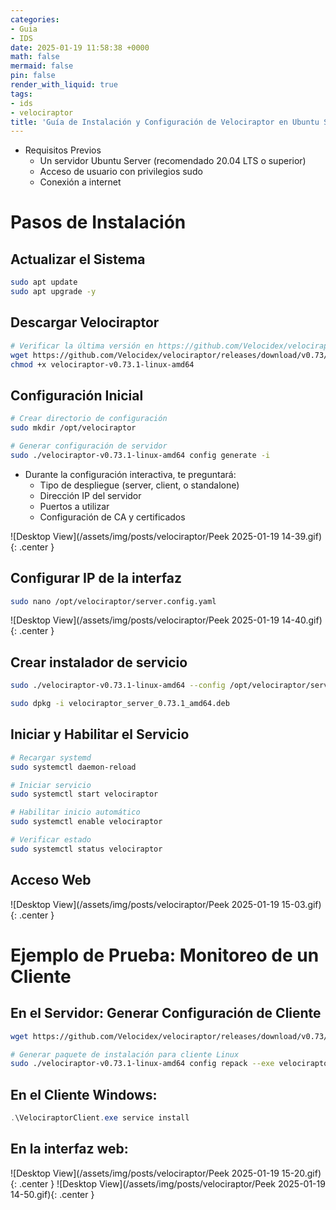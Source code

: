 ```yaml
---
categories:
- Guia
- IDS
date: 2025-01-19 11:58:38 +0000
math: false
mermaid: false
pin: false
render_with_liquid: true
tags:
- ids
- velociraptor
title: 'Guía de Instalación y Configuración de Velociraptor en Ubuntu Server'
---
```


* Requisitos Previos
  * Un servidor Ubuntu Server (recomendado 20.04 LTS o superior)
  * Acceso de usuario con privilegios sudo
  * Conexión a internet





# Pasos de Instalación

## Actualizar el Sistema

```bash
sudo apt update
sudo apt upgrade -y

```

## Descargar Velociraptor

```bash
# Verificar la última versión en https://github.com/Velocidex/velociraptor/releases
wget https://github.com/Velocidex/velociraptor/releases/download/v0.73/velociraptor-v0.73.1-linux-amd64
chmod +x velociraptor-v0.73.1-linux-amd64
```

## Configuración Inicial

```bash
# Crear directorio de configuración
sudo mkdir /opt/velociraptor

# Generar configuración de servidor
sudo ./velociraptor-v0.73.1-linux-amd64 config generate -i 
```

* Durante la configuración interactiva, te preguntará:
  * Tipo de despliegue (server, client, o standalone)
  * Dirección IP del servidor
  * Puertos a utilizar
  * Configuración de CA y certificados

![Desktop View](/assets/img/posts/velociraptor/Peek 2025-01-19 14-39.gif){: .center }

## Configurar IP de la interfaz

```bash
sudo nano /opt/velociraptor/server.config.yaml
```
![Desktop View](/assets/img/posts/velociraptor/Peek 2025-01-19 14-40.gif){: .center }

## Crear instalador de servicio

```bash
sudo ./velociraptor-v0.73.1-linux-amd64 --config /opt/velociraptor/server.config.yaml debian server --binary velociraptor-v0.73.1-linux-amd64

sudo dpkg -i velociraptor_server_0.73.1_amd64.deb
```

## Iniciar y Habilitar el Servicio

```bash
# Recargar systemd
sudo systemctl daemon-reload

# Iniciar servicio
sudo systemctl start velociraptor

# Habilitar inicio automático
sudo systemctl enable velociraptor

# Verificar estado
sudo systemctl status velociraptor
```

## Acceso Web

![Desktop View](/assets/img/posts/velociraptor/Peek 2025-01-19 15-03.gif){: .center }

# Ejemplo de Prueba: Monitoreo de un Cliente


## En el Servidor: Generar Configuración de Cliente

```bash
wget https://github.com/Velocidex/velociraptor/releases/download/v0.73/velociraptor-v0.73.1-windows-amd64.exe

# Generar paquete de instalación para cliente Linux
sudo ./velociraptor-v0.73.1-linux-amd64 config repack --exe velociraptor-v0.73.1-windows-amd64.exe /opt/velociraptor/client.config.yaml VelociraptorClient.exe
```

## En el Cliente Windows:


```powershell
.\VelociraptorClient.exe service install 
```

## En la interfaz web:

![Desktop View](/assets/img/posts/velociraptor/Peek 2025-01-19 15-20.gif){: .center }
![Desktop View](/assets/img/posts/velociraptor/Peek 2025-01-19 14-50.gif){: .center }
